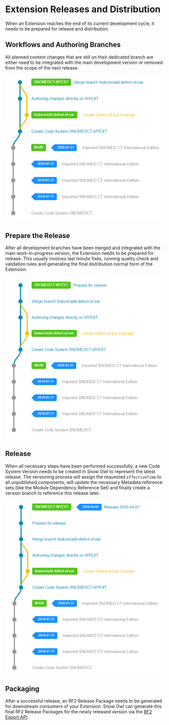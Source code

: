 # Extension Releases and Distribution

When an Extension reaches the end of its current development cycle, it needs to be prepared for release and distribution.

## Workflows and Authoring Branches

All planned content changes that are still on their dedicated branch are either need to be integrated with the main development version or removed from the scope of the next release.

![workflow-branch-authoring](images/workflow-branch-authoring.png "SNOMED CT Extension Feature Branches")

## Prepare the Release

After all development branches have been merged and integrated with the main work-in-progress version, the Extension needs to be prepared for release.
This usually involves last minute fixes, running quality check and validation rules and generating the final distribution normal form of the Extension.

![prepare-for-release](images/prepare-for-release.png "Last minute changes before the Release")

## Release

When all necessary steps have been performed successfully, a new Code System Version needs to be created in Snow Owl to represent the latest release.
The versioning process will assign the requested `effectiveTime` to all unpublished components, will update the necessary Metadata reference sets (like the Module Dependency Reference Set) and finally create a version branch to reference this release later.

![release-extension](images/release-extension.png "Releasing a SNOMED CT Extension")

## Packaging

After a successful release, an RF2 Release Package needs to be generated for downstream consumers of your Extension.
Snow Owl can generate this final RF2 Release Packages for the newly released version via the [RF2 Export API](../api/snomed/export.md).
